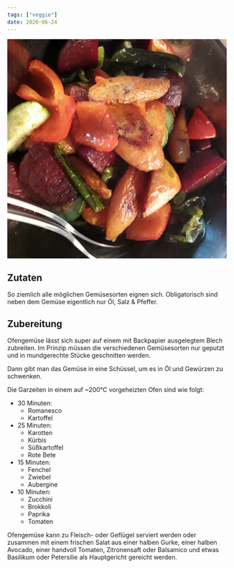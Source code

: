 ```yaml
---
tags: ["veggie"]
date: 2020-06-24
---
```


![](../img/Ofengemuese-1.jpg)

## Zutaten
So ziemlich alle möglichen Gemüsesorten eignen sich. Obligatorisch sind neben dem Gemüse eigentlich nur Öl, Salz & Pfeffer.

## Zubereitung
Ofengemüse lässt sich super auf einem mit Backpapier ausgelegtem Blech zubreiten. Im Prinzip müssen die verschiedenen Gemüsesorten nur geputzt und in mundgerechte Stücke geschnitten werden.

Dann gibt man das Gemüse in eine Schüssel, um es in Öl und Gewürzen zu schwenken.

Die Garzeiten in einem auf ~200℃ vorgeheizten Ofen sind wie folgt:

- 30 Minuten:
    - Romanesco
    - Kartoffel
- 25 Minuten:
    - Karotten
    - Kürbis
    - Süßkartoffel
    - Rote Bete
- 15 Minuten:
    - Fenchel
    - Zwiebel
    - Aubergine
- 10 Minuten:
    - Zucchini
    - Brokkoli
    - Paprika
    - Tomaten

Ofengemüse kann zu Fleisch- oder Geflügel serviert werden oder zusammen mit einem frischen Salat aus einer halben Gurke, einer halben Avocado, einer handvoll Tomaten, Zitronensaft oder Balsamico und etwas Basilikum oder Petersilie als Hauptgericht gereicht werden.
